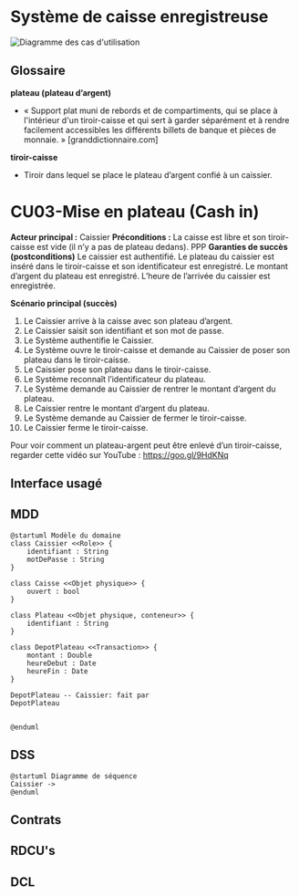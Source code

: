 # Système de caisse enregistreuse

![Diagramme des cas d'utilisation](https://www.plantuml.com/plantuml/svg/TPB1Ri8m38RlUGgBoqwymaJLITi52RN0tMizPYr9KUoWeMdliYklCLvi9Z3KIUnInVa__tRipaGnQGuU7XWt2KCWw4cWGu7-BYjx5bGUelFqeg039DwyAlISg2ltM-pUS4CWUr4AyE4W2rawmMIPa9KIv4YmewWq0RDTto2ybKoaGqvIc6R4pDc-567hKGbpqUUB4L15z7ixe3MqOpqU2bADYCVZ8Psg8CZnqELqXTeRaBMInLwK2h5odwxsRDt3T7flpO-2njN88cnP5sqS_bM_lwpdKmcyEesZnhLbVklJcCfDvQe-S6JHPE_EwQmNgVrVMZctFZEKTjnHbNL8bnKka2cO_uMeqNVP5uCbljDlNl6YUWXRL7os_Tkit7mn5XiIiLLr94yv84SIDwFOsr_q0m00 "Diagramme des cas d'utilisation")


## Glossaire
**plateau (plateau d’argent)**
- « Support plat muni de rebords et de compartiments, qui se place à l'intérieur d'un tiroir-caisse et qui sert à garder séparément et à rendre facilement accessibles les différents billets de banque et pièces de monnaie. » [granddictionnaire.com]

**tiroir-caisse**
- Tiroir dans lequel se place le plateau d’argent confié à un caissier.

# CU03-Mise en plateau (Cash in)
**Acteur principal :** Caissier
****Préconditions :****
La caisse est libre et son tiroir-caisse est vide (il n’y a pas de plateau dedans).
PPP
**Garanties de succès (postconditions)**
Le caissier est authentifié. Le plateau du caissier est inséré dans le tiroir-caisse et son identificateur est enregistré. Le montant d’argent du plateau est enregistré. L’heure de l’arrivée du caissier est enregistrée.

**Scénario principal (succès)**
1. Le Caissier arrive à la caisse avec son plateau d’argent.
1. Le Caissier saisit son identifiant et son mot de passe.
1. Le Système authentifie le Caissier.
1. Le Système ouvre le tiroir-caisse et demande au Caissier de poser son plateau dans le tiroir-caisse.
1. Le Caissier pose son plateau dans le tiroir-caisse.
1. Le Système reconnaît l’identificateur du plateau.
1. Le Système demande au Caissier de rentrer le montant d’argent du plateau.
1. Le Caissier rentre le montant d’argent du plateau.
1. Le Système demande au Caissier de fermer le tiroir-caisse.
1. Le Caissier ferme le tiroir-caisse.


Pour voir comment un plateau-argent peut être enlevé d’un tiroir-caisse, regarder cette vidéo sur YouTube : https://goo.gl/9HdKNq

## Interface usagé

## MDD
```plantuml
@startuml Modèle du domaine
class Caissier <<Role>> {
    identifiant : String
    motDePasse : String
}

class Caisse <<Objet physique>> {
    ouvert : bool
}

class Plateau <<Objet physique, conteneur>> {
    identifiant : String
}

class DepotPlateau <<Transaction>> {
    montant : Double
    heureDebut : Date
    heureFin : Date
}

DepotPlateau -- Caissier: fait par
DepotPlateau


@enduml
```
## DSS
```plantuml
@startuml Diagramme de séquence
Caissier -> 
@enduml
```

## Contrats

## RDCU's

## DCL

